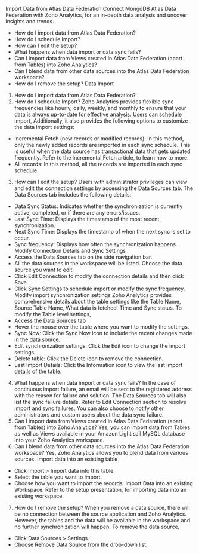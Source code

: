 Import Data from Atlas Data Federation
Connect MongoDB Atlas Data Federation with Zoho Analytics, for an in-depth data analysis and uncover insights and trends.
- How do I import data from Atlas Data Federation?
- How do I schedule Import?
- How can I edit the setup?
- What happens when data import or data sync fails?
- Can I import data from Views created in Atlas Data Federation (apart from Tables) into Zoho Analytics?
- Can I blend data from other data sources into the Atlas Data Federation workspace?
- How do I remove the setup?
Data Import
1. How do I import data from Atlas Data Federation?
2. How do I schedule Import?
Zoho Analytics provides flexible sync frequencies like hourly, daily, weekly, and monthly to ensure that your data is always up-to-date for effective analysis.
Users can schedule import,
Additionally, it also provides the following options to customize the data import settings:
- Incremental Fetch (new records or modified records): In this method, only the newly added records are imported in each sync schedule. This is useful when the data source has transactional data that gets updated frequently. Refer to the Incremental Fetch article, to learn how to more.
- All records: In this method, all the records are imported in each sync schedule.
3. How can I edit the setup?
Users with administrator privileges can view and edit the connection settings by accessing the Data Sources tab.
The Data Sources tab includes the following details:
- Data Sync Status: Indicates whether the synchronization is currently active, completed, or if there are any errors/issues.
- Last Sync Time: Displays the timestamp of the most recent synchronization.
- Next Sync Time: Displays the timestamp of when the next sync is set to occur.
- Sync frequency: Displays how often the synchronization happens.
Modify Connection Details and Sync Settings
- Access the Data Sources tab on the side navigation bar.
- All the data sources in the workspace will be listed. Choose the data source you want to edit
- Click Edit Connection to modify the connection details and then click Save.
- Click Sync Settings to schedule import or modify the sync frequency.
Modify import synchronization settings
Zoho Analytics provides comprehensive details about the table settings like the Table Name, Source Table Name, What data is fetched, Time and Sync status.
To modify the Table level settings,
- Access the Data Sources tab
- Hover the mouse over the table where you want to modify the settings.
- Sync Now: Click the Sync Now icon to include the recent changes made in the data source.
- Edit synchronization settings: Click the Edit icon to change the import settings.
- Delete table: Click the Delete icon to remove the connection.
- Last Import Details: Click the Information icon to view the last import details of the table.
4. What happens when data import or data sync fails?
In the case of continuous import failure, an email will be sent to the registered address with the reason for failure and solution. The Data Sources tab will also list the sync failure details. Refer to Edit Connection section to resolve import and sync failures.
You can also choose to notify other administrators and custom users about the data sync failure.
5. Can I import data from Views created in Atlas Data Federation (apart from Tables) into Zoho Analytics?
Yes, you can import data from Tables as well as Views available in your Amazon Light sail MySQL database into your Zoho Analytics workspace.
6. Can I blend data from other data sources into the Atlas Data Federation workspace?
Yes, Zoho Analytics allows you to blend data from various sources.
Import data into an existing table
- Click Import > Import data into this table.
- Select the table you want to import.
- Choose how you want to import the records.
Import Data into an existing Workspace:
Refer to the setup presentation, for importing data into an existing workspace.
7. How do I remove the setup?
When you remove a data source, there will be no connection between the source application and Zoho Analytics. However, the tables and the data will be available in the workspace and no further synchronization will happen.
To remove the data source,
- Click Data Sources > Settings.
- Choose Remove Data Source from the drop-down list.
